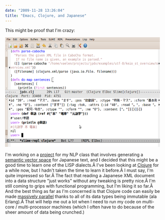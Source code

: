```yaml
---
date: "2009-11-28 13:26:04"
title: "Emacs, Clojure, and Japanese"
---
```

This might be proof that I'm crazy:

<a href="emacs-jp-clojure.png"><img class="alignnone size-full wp-image-121" title="Emacs, Clojure, and Japanese" src="emacs-jp-clojure.png" alt="" width="568" height="356" /></a>

I'm working on a <a href="http://github.com/vaelen/jpdv">project</a> for my NLP class that involves generating a <a href="http://en.wikipedia.org/wiki/Vector_space_model" target="_blank">semantic vector space</a> for Japanese text, and I decided that this might be a good time to learn one of the LISP dialects.Â  I've been looking at <a href="http://clojure.org/" target="_blank">Clojure</a> for a while now, but I hadn't taken the time to learn it before.Â  I must say, I'm quite impressed so far.Â  The fact that reading a Japanese XML document into a data structure "just works" without any tweaking is pretty nice.Â  I'm still coming to grips with functional programming, but I'm liking it so far.Â  And the best thing as far as I'm concerned is that Clojure code can easily be made <a href="http://clojure.org/concurrent_programming" target="_blank">massively parallel</a> thanks to all of its data types being immutable (ala Erlang).Â  That will help me out a lot when I need to run my code on multi-core / multi-processor machines (which I often have to do because of the sheer amount of data being crunched.)
